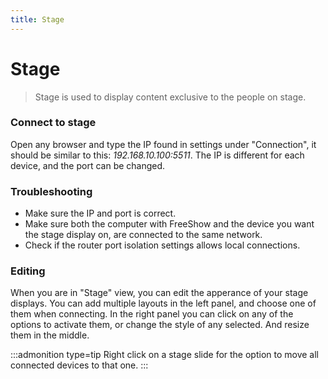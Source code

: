 ```yaml
---
title: Stage
---
```


# Stage

> Stage is used to display content exclusive to the people on stage.

### Connect to stage

Open any browser and type the IP found in settings under "Connection", it should be similar to this: _192.168.10.100:5511_. The IP is different for each device, and the port can be changed.

### Troubleshooting

-   Make sure the IP and port is correct.
-   Make sure both the computer with FreeShow and the device you want the stage display on, are connected to the same network.
-   Check if the router port isolation settings allows local connections.
<!-- -   Try connecting to the remote from the same computer first to see if it works, it should work. Then type the exact same IP-address into the other device. If the IP is correct and it doesn't work, then you have to change the router port isolation settings, because it doesn't allow local connections to open ports. -->

### Editing

When you are in "Stage" view, you can edit the apperance of your stage displays. You can add multiple layouts in the left panel, and choose one of them when connecting. In the right panel you can click on any of the options to activate them, or change the style of any selected. And resize them in the middle.

:::admonition type=tip
Right click on a stage slide for the option to move all connected devices to that one.
:::

<!-- Passwords are comming -->
